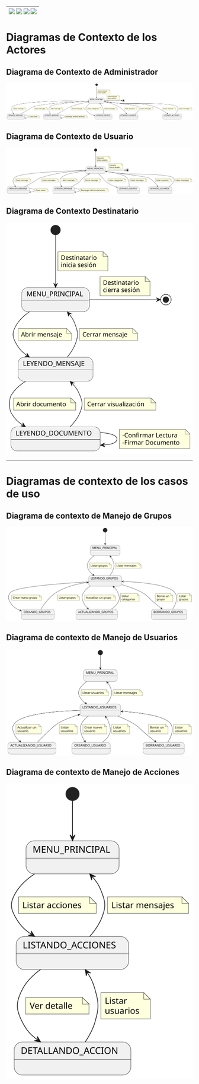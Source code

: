 <div align=right>

| [![](https://img.shields.io/badge/-Inicio-FFF?style=flat&logo=Emlakjet&logoColor=black)](/README.md) [![](https://img.shields.io/badge/-Modelo_de_Dominio-FFF?style=flat&logo=LiveChat&logoColor=black)](/docs/modeloDeDominio/) [![](https://img.shields.io/badge/-Actores_y_Casos_de_Uso-FFF?style=flat&logo=openstreetmap&logoColor=black)](/docs/casosDeUso/) [![](https://img.shields.io/badge/-Sesiones_de_Requisitado-FFF?style=flat&logo=Proton&logoColor=black)](/docs/sesiones/) |
|-:|

</div>

# Diagramas de Contexto de los Actores

## Diagrama de Contexto de Administrador

![](./DiagramaDeContextoAdministrador/diagramaContextoAdministrador.svg)

## Diagrama de Contexto de Usuario

![](./DiagramaDeContextoUsuario/diagramaContextoUsuario.svg)

## Diagrama de Contexto Destinatario
![](./DiagramaDeContextoDestinatario/diagramaContextoDestinatario.svg)

----

# Diagramas de contexto de los casos de uso

## Diagrama de contexto de Manejo de Grupos

![](./DiagramaDeContextoManejoGrupos/diagramaContextoGrupos.svg)

## Diagrama de contexto de Manejo de Usuarios

![](./DiagramaDeContextoManejoUsuarios/diagramaContextoUsuarios.svg)

## Diagrama de contexto de Manejo de Acciones

![](./DiagramadeContextoManejoAcciones/diagramaContextoManejoAcciones.svg)

